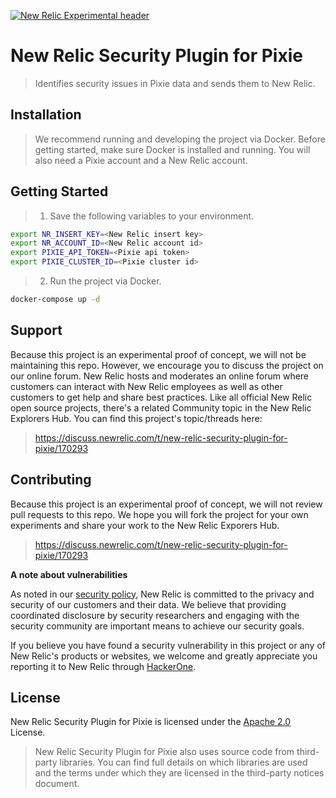 [![New Relic Experimental header](https://github.com/newrelic/opensource-website/raw/master/src/images/categories/Experimental.png)](https://opensource.newrelic.com/oss-category/#new-relic-experimental)

# New Relic Security Plugin for Pixie 

> Identifies security issues in Pixie data and sends them to New Relic.

## Installation

> We recommend running and developing the project via Docker. Before getting started, make sure Docker is installed and running. You will also need a Pixie account and a New Relic account. 

## Getting Started
> 1. Save the following variables to your environment.
```bash
export NR_INSERT_KEY=<New Relic insert key>
export NR_ACCOUNT_ID=<New Relic account id>
export PIXIE_API_TOKEN=<Pixie api token>
export PIXIE_CLUSTER_ID=<Pixie cluster id>
``` 
> 2. Run the project via Docker.
```bash
docker-compose up -d
```

## Support
Because this project is an experimental proof of concept, we will not be maintaining this repo. However, we encourage you to discuss the project on our online forum.
New Relic hosts and moderates an online forum where customers can interact with New Relic employees as well as other customers to get help and share best practices. Like all official New Relic open source projects, there's a related Community topic in the New Relic Explorers Hub. You can find this project's topic/threads here:

> https://discuss.newrelic.com/t/new-relic-security-plugin-for-pixie/170293

## Contributing
Because this project is an experimental proof of concept, we will not review pull requests to this repo. We hope you will fork the project for your own experiments and share your work to the New Relic Exporers Hub. 

> https://discuss.newrelic.com/t/new-relic-security-plugin-for-pixie/170293

**A note about vulnerabilities**

As noted in our [security policy](../../security/policy), New Relic is committed to the privacy and security of our customers and their data. We believe that providing coordinated disclosure by security researchers and engaging with the security community are important means to achieve our security goals.

If you believe you have found a security vulnerability in this project or any of New Relic's products or websites, we welcome and greatly appreciate you reporting it to New Relic through [HackerOne](https://hackerone.com/newrelic).

## License
New Relic Security Plugin for Pixie  is licensed under the [Apache 2.0](http://apache.org/licenses/LICENSE-2.0.txt) License.
> New Relic Security Plugin for Pixie also uses source code from third-party libraries. You can find full details on which libraries are used and the terms under which they are licensed in the third-party notices document.
